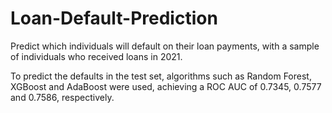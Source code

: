 # Loan-Default-Prediction
Predict which individuals will default on their loan payments, with a sample of individuals who received loans in 2021.

To predict the defaults in the test set, algorithms such as Random Forest, XGBoost and AdaBoost were used, achieving a ROC AUC of 0.7345, 0.7577 and 0.7586, respectively. 
